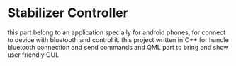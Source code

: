  # Stabilizer Controller
 
 this part belong to an application specially for android phones, for connect to device with bluetooth and control it.
 this project written in C++ for handle bluetooth connection and send commands and QML part to bring and show user friendly GUI. 
